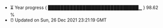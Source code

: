 - ⏳ Year progress { █████████████████████████████▁ } 98.62 %
- ⏰ Updated on Sun, 26 Dec 2021 23:21:19 GMT

